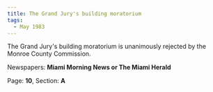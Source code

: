 ```yaml
---  
title: The Grand Jury's building moratorium  
tags:  
  - May 1983  
---  
```

  
The Grand Jury's building moratorium is unanimously rejected by the Monroe County Commission.  
  
Newspapers: **Miami Morning News or The Miami Herald**  
  
Page: **10**, Section: **A** 

